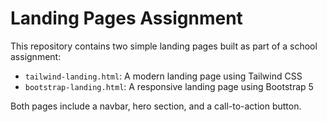 # Landing Pages Assignment

This repository contains two simple landing pages built as part of a school assignment:

- `tailwind-landing.html`: A modern landing page using Tailwind CSS
- `bootstrap-landing.html`: A responsive landing page using Bootstrap 5

Both pages include a navbar, hero section, and a call-to-action button.
